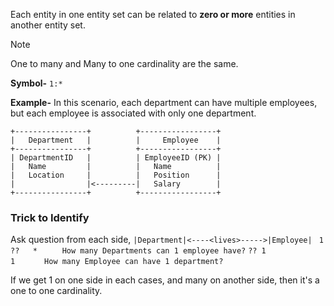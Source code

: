 Each entity in one entity set can be related to **zero or more** entities in another entity set.
>[!Note]
>One to many and Many to one cardinality are the same.

**Symbol-**
`1:*`

**Example-**
In this scenario, each department can have multiple employees, but each employee is associated with only one department.
```
+----------------+          +-----------------+
|   Department   |          |     Employee    |
+----------------+          +-----------------+
| DepartmentID   |          | EmployeeID (PK) |
|   Name         |          |   Name          |
|   Location     |          |   Position      |
|                |<---------|   Salary        |
+----------------+          +-----------------+
```

### Trick to Identify

Ask question from each side, 
`|Department|<----<lives>----->|Employee|`
`  1                      ??   *      ` `How many Departments can 1 employee have?`
`?? 1                          1      ` `How many Employee can have 1 department?`

If we get 1 on one side in each cases, and many on another side, then it's a one to one cardinality.

